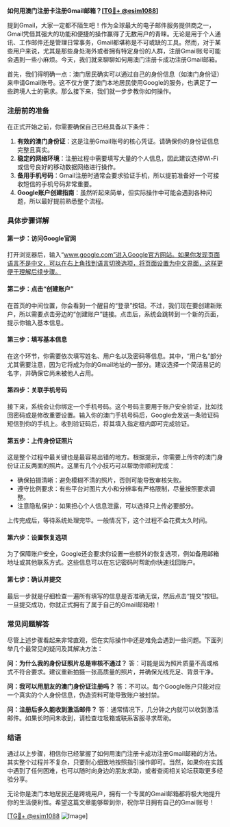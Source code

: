 **如何用澳门注册卡注册Gmail邮箱？[[TG💪+ @esim1088](https://t.me/s/esim1088)]**

提到Gmail，大家一定都不陌生吧！作为全球最大的电子邮件服务提供商之一，Gmail凭借其强大的功能和便捷的操作赢得了无数用户的青睐。无论是用于个人通讯、工作邮件还是管理日常事务，Gmail都堪称是不可或缺的工具。然而，对于某些用户来说，尤其是那些身处海外或者拥有特定身份的人群，注册Gmail账号可能会遇到一些小麻烦。今天，我们就来聊聊如何用澳门注册卡成功注册Gmail邮箱。

首先，我们得明确一点：澳门居民确实可以通过自己的身份信息（如澳门身份证）来申请Gmail账号。这不仅方便了澳门本地居民使用Google的服务，也满足了一些跨境人士的需求。那么接下来，我们就一步步教你如何操作。

### 注册前的准备

在正式开始之前，你需要确保自己已经具备以下条件：

1. **有效的澳门身份证**：这是注册Gmail账号的核心凭证。请确保你的身份证信息完整且真实。
2. **稳定的网络环境**：注册过程中需要填写大量的个人信息，因此建议选择Wi-Fi或信号良好的移动数据网络进行操作。
3. **备用手机号码**：Gmail注册时通常会要求验证手机，所以提前准备好一个可接收短信的手机号码非常重要。
4. **Google账户创建指南**：虽然听起来简单，但实际操作中可能会遇到各种问题，所以最好提前熟悉整个流程。

### 具体步骤详解

#### 第一步：访问Google官网

打开浏览器后，输入“www.google.com”进入Google官方网站。如果你发现页面语言不是中文，可以在右上角找到语言切换选项，将页面设置为中文界面，这样更便于理解后续步骤。

#### 第二步：点击“创建账户”

在首页的中间位置，你会看到一个醒目的“登录”按钮。不过，我们现在要创建新账户，所以需要点击旁边的“创建账户”链接。点击后，系统会跳转到一个新的页面，提示你输入基本信息。

#### 第三步：填写基本信息

在这个环节，你需要依次填写姓名、用户名以及密码等信息。其中，“用户名”部分尤其需要注意，因为它将成为你的Gmail地址的一部分。建议选择一个简洁易记的名字，并确保它尚未被他人占用。

#### 第四步：关联手机号码

接下来，系统会让你绑定一个手机号码。这个号码主要用于账户安全验证，比如找回密码或是修改重要设置。输入你的澳门手机号码后，Google会发送一条验证码短信到你的手机上。收到验证码后，将其填入指定框内即可完成验证。

#### 第五步：上传身份证照片

这是整个过程中最关键也是最容易出错的地方。根据提示，你需要上传你的澳门身份证正反两面的照片。这里有几个小技巧可以帮助你顺利完成：

- 确保拍摄清晰：避免模糊不清的照片，否则可能导致审核失败。
- 遵守比例要求：有些平台对图片大小和分辨率有严格限制，尽量按照要求调整。
- 注意隐私保护：如果担心个人信息泄露，可以选择只上传必要部分。

上传完成后，等待系统处理完毕。一般情况下，这个过程不会花费太久时间。

#### 第六步：设置恢复选项

为了保障账户安全，Google还会要求你设置一些额外的恢复选项，例如备用邮箱地址或其他联系方式。这些信息可以在忘记密码时帮助你快速找回账户。

#### 第七步：确认并提交

最后一步就是仔细检查一遍所有填写的信息是否准确无误，然后点击“提交”按钮。一旦提交成功，你就正式拥有了属于自己的Gmail邮箱啦！

### 常见问题解答

尽管上述步骤看起来非常直观，但在实际操作中还是难免会遇到一些问题。下面列举几个最常见的疑问及其解决方法：

**问：为什么我的身份证照片总是审核不通过？**
答：可能是因为照片质量不高或格式不符合要求。建议重新拍摄一张高质量的照片，并确保光线充足、背景干净。

**问：我可以用朋友的澳门身份证注册吗？**
答：不可以。每个Google账户只能对应一个真实的个人身份信息，伪造资料可能导致账户被封禁。

**问：注册后多久能收到激活邮件？**
答：通常情况下，几分钟之内就可以收到激活邮件。如果长时间未收到，请检查垃圾箱或联系客服寻求帮助。

### 结语

通过以上步骤，相信你已经掌握了如何用澳门注册卡成功注册Gmail邮箱的方法。其实整个过程并不复杂，只要耐心细致地按照指引操作即可。当然，如果你在实践中遇到了任何困难，也可以随时向身边的朋友求助，或者查阅相关论坛获取更多经验分享。

无论你是澳门本地居民还是跨境用户，拥有一个专属的Gmail邮箱都将极大地提升你的生活便利性。希望这篇文章能够帮到你，祝你早日拥有自己的Gmail账号！

[[TG💪+ @esim1088](https://t.me/s/esim1088) ![Image](https://i.postimg.cc/4NQfJmqS/Snipaste-2025-05-13-00-14-12.png)]